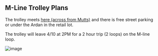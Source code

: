 ## M-Line Trolley Plans

The trolley meets [here (across from Mutts)](https://goo.gl/maps/NkVZvEdcCp8RrXoq9) and there is free street parking or under the Ardan in the retail lot.

The trolley will leave 4/10 at 2PM for a 2 hour trip (2 loops) on the M-line loop. 

![image](https://user-images.githubusercontent.com/24572765/111374247-e1548480-866a-11eb-885b-a46354ffe18e.png)


